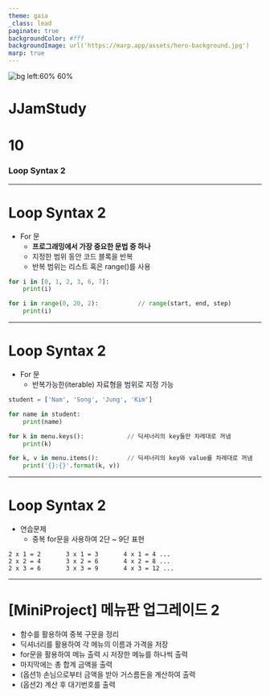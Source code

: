 ```yaml
---
theme: gaia
_class: lead
paginate: true
backgroundColor: #fff
backgroundImage: url('https://marp.app/assets/hero-background.jpg')
marp: true
---
```


![bg left:60% 60%](https://www.python.org/static/community_logos/python-logo-inkscape.svg)


# **JJamStudy**
# **10**
### Loop Syntax 2

---
# Loop Syntax 2
- For 문
    - **프로그래밍에서 가장 중요한 문법 중 하나**
    - 지정한 범위 동안 코드 블록을 반복
    - 반복 범위는 리스트 혹은 range()를 사용
``` python
for i in [0, 1, 2, 3, 6, 7]:
    print(i)

for i in range(0, 20, 2):           // range(start, end, step)
    print(i)
```

---
# Loop Syntax 2
- For 문
    - 반복가능한(iterable) 자료형을 범위로 지정 가능
``` python
student = ['Nam', 'Song', 'Jung', 'Kim']

for name in student:
    print(name)

for k in menu.keys():            // 딕셔너리의 key들만 차례대로 꺼냄 
    print(k)

for k, v in menu.items():        // 딕셔너리의 key와 value를 차례대로 꺼냄   
    print('{}:{}'.format(k, v))
```


---
# Loop Syntax 2
- 연습문제
    - 중복 for문을 사용하여 2단 ~ 9단 표현
``` console
2 x 1 = 2       3 x 1 = 3       4 x 1 = 4 ...
2 x 2 = 4       3 x 2 = 6       4 x 2 = 8 ...
2 x 3 = 6       3 x 3 = 9       4 x 3 = 12 ...
```

---
# [MiniProject] 메뉴판 업그레이드 2
- 함수를 활용하여 중복 구문을 정리
- 딕셔너리를 활용하여 각 메뉴의 이름과 가격을 저장
- for문을 활용하여 메뉴 출력 시 저장한 메뉴를  하나씩 출력
- 마지막에는 총 합계 금액을 출력
- (옵션1) 손님으로부터 금액을 받아 거스름돈을 계산하여 출력
- (옵션2) 계산 후 대기번호를 출력